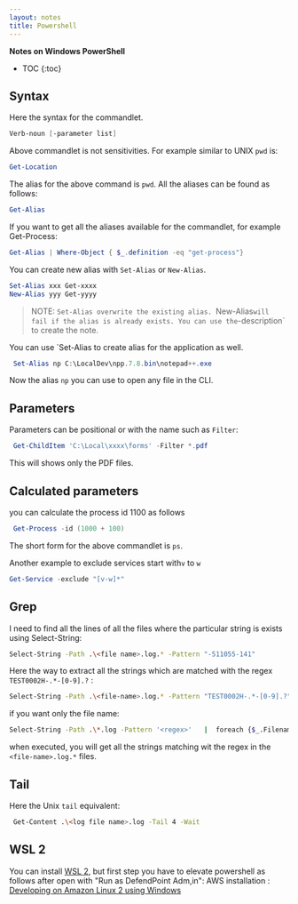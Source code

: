```yaml
---
layout: notes 
title: Powershell
---
```


**Notes on Windows PowerShell**

* TOC
{:toc}

## Syntax
Here the syntax for the commandlet.
```powershell
Verb-noun [-parameter list]
```
Above commandlet is not sensitivities.
For example similar to UNIX `pwd` is:
```powershell
Get-Location
```
The alias for the above command is `pwd`. All the aliases can be found as follows:
```powershell
Get-Alias
```
If you want to get all the aliases available for the commandlet, for example Get-Process:
```powershell
Get-Alias | Where-Object { $_.definition -eq "get-process"}
```
You can create new alias with `Set-Alias` or `New-Alias`.
```powershell
Set-Alias xxx Get-xxxx
New-Alias yyy Get-yyyy
```
> NOTE: `Set-Alias overwrite the existing alias. `New-Alias` will fail if the alias is already exists. You can use the `-description` to create the note.

You can use `Set-Alias to create alias for the application as well.
```powershell
 Set-Alias np C:\LocalDev\npp.7.8.bin\notepad++.exe
```
Now the alias `np` you can use to open any file in the CLI.



## Parameters

Parameters can be positional or with the name such as `Filter`:
```powershell
 Get-ChildItem 'C:\Local\xxxx\forms' -Filter *.pdf
```
 This will shows only the PDF files.
 
## Calculated parameters

you can calculate the process id 1100 as follows
```powershell
 Get-Process -id (1000 + 100)
```
The short form for the above commandlet is `ps`.

Another example to exclude services start with`v` to `w` 
```powershell
Get-Service -exclude "[v-w]*"
```

## Grep 
I need to find all the lines of all the files where the particular string is exists using Select-String:
```bash
Select-String -Path .\<file name>.log.* -Pattern "-511055-141"
```
Here the way to extract all the strings which are matched with the regex `TEST0002H-.*-[0-9].?` :
```bash
Select-String -Path .\<file-name>.log.* -Pattern "TEST0002H-.*-[0-9].?" -AllMatches |  % { $_.Matches } | % {$_.Value } | select -Unique
```
if you  want only the file name:
```bash
Select-String -Path .\*.log -Pattern '<regex>'   |  foreach {$_.Filename} | select -Unique
```
when executed, you will get all the strings matching wit the regex in the `<file-name>.log.*` files.

## Tail
Here the Unix `tail` equivalent:

```bash  
 Get-Content .\<log file name>.log -Tail 4 -Wait
 ```
## WSL 2
You can install [WSL 2](https://docs.microsoft.com/en-us/windows/wsl/install-win10), but first step you have to elevate powershell as follows after open with "Run as DefendPoint Adm,in":
AWS installation : [Developing on Amazon Linux 2 using Windows](https://aws.amazon.com/blogs/developer/developing-on-amazon-linux-2-using-windows/)
<!--stackedit_data:
eyJoaXN0b3J5IjpbLTE4OTkyMDU5MTYsLTEzNDU4ODcwOTYsMT
I0OTMwMzgxNCwtMjU0ODYyMzQ3LDgxMzU1MDcxLDU1MjUzMjE0
NywxMDM5NzQ1NDU1LC0xNTQxNDM4MjEyLDE3NzE4MDA4ODQsNz
cyNTY1NDQ3XX0=
-->